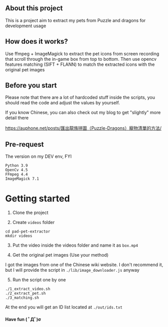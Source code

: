## About this project

This is a project aim to extract my pets from Puzzle and dragons for development usage

## How does it works?

Use ffmpeg + ImageMagick to extract the pet icons from screen recording that scroll through the in-game box from top to bottom. Then use opencv features matching (SIFT + FLANN) to match the extracted icons with the original pet images

## Before you start

Please note that there are a lot of hardcoded stuff inside the scripts, you should read the code and adjust the values by yourself.

If you know Chinese, you can also check out my blog to get "slightly" more detail there

https://auphone.net/posts/匯出龍族拼圖（Puzzle-Dragons）寵物清單的方法/

## Pre-request

The version on my DEV env, FYI

```
Python 3.9
OpenCv 4.5
FFmpeg 4.4
ImageMagick 7.1
```

# Getting started

1. Clone the project

2. Create `videos` folder

```
cd pad-pet-extractor
mkdir videos
```

3. Put the video inside the videos folder and name it as `box.mp4`

4. Get the original pet images (Use your method)

I got the images from one of the Chinese wiki website. I don't recommend it, but I will provide the script in `./lib/image_downloader.js` anyway

5. Run the script one by one

```
./1_extract_video.sh
./2_extract_pet.sh
./3_matching.sh
```

At the end you will get an ID list located at `./out/ids.txt`

#### Have fun ( ﾟДﾟ)σ
